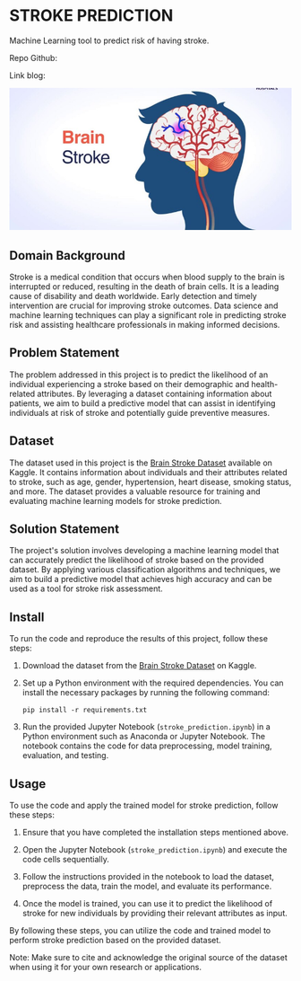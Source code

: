# STROKE PREDICTION

Machine Learning tool to predict risk of having stroke.

Repo Github: 

Link blog: 

![banner](images/dataset-cover.jpg)


## Domain Background

Stroke is a medical condition that occurs when blood supply to the brain is interrupted or reduced, resulting in the death of brain cells. It is a leading cause of disability and death worldwide. Early detection and timely intervention are crucial for improving stroke outcomes. Data science and machine learning techniques can play a significant role in predicting stroke risk and assisting healthcare professionals in making informed decisions.

## Problem Statement

The problem addressed in this project is to predict the likelihood of an individual experiencing a stroke based on their demographic and health-related attributes. By leveraging a dataset containing information about patients, we aim to build a predictive model that can assist in identifying individuals at risk of stroke and potentially guide preventive measures.

## Dataset

The dataset used in this project is the [Brain Stroke Dataset](https://www.kaggle.com/datasets/jillanisofttech/brain-stroke-dataset/data) available on Kaggle. It contains information about individuals and their attributes related to stroke, such as age, gender, hypertension, heart disease, smoking status, and more. The dataset provides a valuable resource for training and evaluating machine learning models for stroke prediction.

## Solution Statement

The project's solution involves developing a machine learning model that can accurately predict the likelihood of stroke based on the provided dataset. By applying various classification algorithms and techniques, we aim to build a predictive model that achieves high accuracy and can be used as a tool for stroke risk assessment.

## Install

To run the code and reproduce the results of this project, follow these steps:

1. Download the dataset from the [Brain Stroke Dataset](https://www.kaggle.com/datasets/jillanisofttech/brain-stroke-dataset/data) on Kaggle.

2. Set up a Python environment with the required dependencies. You can install the necessary packages by running the following command:

   ```
   pip install -r requirements.txt
   ```

3. Run the provided Jupyter Notebook (`stroke_prediction.ipynb`) in a Python environment such as Anaconda or Jupyter Notebook. The notebook contains the code for data preprocessing, model training, evaluation, and testing.

## Usage

To use the code and apply the trained model for stroke prediction, follow these steps:

1. Ensure that you have completed the installation steps mentioned above.

2. Open the Jupyter Notebook (`stroke_prediction.ipynb`) and execute the code cells sequentially.

3. Follow the instructions provided in the notebook to load the dataset, preprocess the data, train the model, and evaluate its performance.

4. Once the model is trained, you can use it to predict the likelihood of stroke for new individuals by providing their relevant attributes as input.

By following these steps, you can utilize the code and trained model to perform stroke prediction based on the provided dataset.

Note: Make sure to cite and acknowledge the original source of the dataset when using it for your own research or applications.
